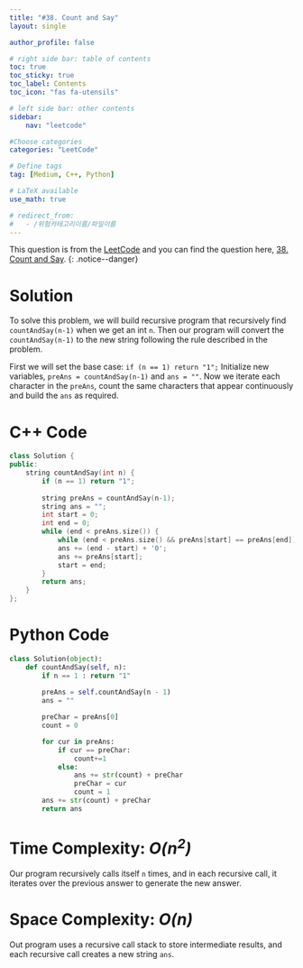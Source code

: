 ```yaml
---
title: "#38. Count and Say"
layout: single

author_profile: false

# right side bar: table of contents
toc: true
toc_sticky: true
toc_label: Contents
toc_icon: "fas fa-utensils"

# left side bar: other contents
sidebar:
    nav: "leetcode"

#Choose categories
categories: "LeetCode"

# Define tags
tag: [Medium, C++, Python]

# LaTeX available
use_math: true

# redirect_from:
#   - /위험카테고리이름/파일이름
---
```


This question is from the [LeetCode](https://leetcode.com) and you can find the question here, [38. Count and Say](https://leetcode.com/problems/count-and-say/description/).
{: .notice--danger}

# Solution
To solve this problem, we will build recursive program that recursively find `countAndSay(n-1)` when we get an int `n`. Then our program will convert the `countAndSay(n-1)` to the new string following the rule described in the problem.

First we will set the base case: `if (n == 1) return "1";`
Initialize new variables, `preAns = countAndSay(n-1)` and `ans = ""`.
Now we iterate each character in the `preAns`, count the same characters that appear continuously and build the `ans` as required.

# C++ Code
```c++
class Solution {
public:
    string countAndSay(int n) {
        if (n == 1) return "1";
  
        string preAns = countAndSay(n-1);
        string ans = "";
        int start = 0;
        int end = 0;
        while (end < preAns.size()) {
            while (end < preAns.size() && preAns[start] == preAns[end]) end++;
            ans += (end - start) + '0';
            ans += preAns[start];
            start = end;
        }
        return ans;
    }
};
```

# Python Code
~~~python
class Solution(object):
    def countAndSay(self, n):
        if n == 1 : return "1"
        
        preAns = self.countAndSay(n - 1)
        ans = ""

        preChar = preAns[0]
        count = 0

        for cur in preAns:
            if cur == preChar:
                count+=1
            else:
                ans += str(count) + preChar
                preChar = cur
                count = 1
        ans += str(count) + preChar
        return ans
~~~

# Time Complexity: *$O(n^{2})$*
Our program recursively calls itself `n` times, and in each recursive call, it iterates over the previous answer to generate the new answer.

# Space Complexity: *$O(n)$*
Out program uses a recursive call stack to store intermediate results, and each recursive call creates a new string `ans`.
